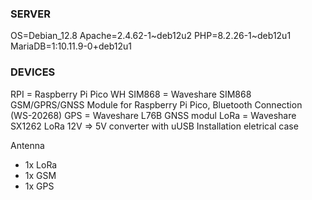 ### SERVER ###
OS=Debian_12.8
Apache=2.4.62-1~deb12u2 
PHP=8.2.26-1~deb12u1
MariaDB=1:10.11.9-0+deb12u1

### DEVICES ###
RPI    = Raspberry Pi Pico WH
SIM868 = Waveshare SIM868 GSM/GPRS/GNSS Module for Raspberry Pi Pico, Bluetooth Connection (WS-20268)
GPS    = Waveshare L76B GNSS modul
LoRa   = Waveshare SX1262 LoRa
12V => 5V converter with uUSB
Installation eletrical case

Antenna 
 - 1x LoRa
 - 1x GSM
 - 1x GPS
